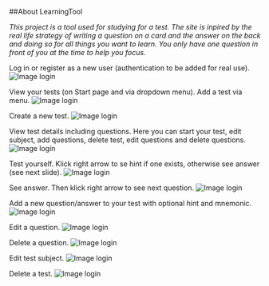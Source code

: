 ##About LearningTool

*This project is a tool used for studying for a test. The site is inpired by the real life strategy of writing a question on a card and the answer on the back and doing so for all things you want to learn. You only have one question in front of you at the time to help you focus.*

Log in or register as a new user (authentication to be added for real use).
![Image login](/screenshots/login.png)

View your tests (on Start page and via dropdown menu). Add a test via menu.
![Image login](/screenshots/index.png)

Create a new test.
![Image login](/screenshots/cretetest.png)

View test details including questions. Here you can start your test, edit subject, add questions, delete test, edit questions and delete questions.
![Image login](/screenshots/details.png)

Test yourself. Klick right arrow to se hint if one exists, otherwise see answer (see next slide). 
![Image login](/screenshots/question.png)

See answer. Then klick right arrow to see next question.
![Image login](/screenshots/answer.png)

Add a new question/answer to your test with optional hint and mnemonic.
![Image login](/screenshots/addqna.png)

Edit a question.
![Image login](/screenshots/editq.png)

Delete a question.
![Image login](/screenshots/deleteq.png)

Edit test subject.
![Image login](/screenshots/edittest.png)

Delete a test.
![Image login](/screenshots/deletetest.png)







